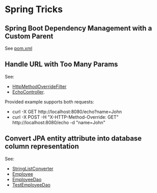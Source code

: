 # Spring Tricks
## Spring Boot Dependency Management with a Custom Parent
See [pom.xml](pom.xml)

## Handle URL with Too Many Params
See:
* [HttpMethodOverrideFilter](src/main/java/hammertank/grocery/spring/filter/HttpMethodOverrideFilter.java) 
* [EchoController](src/main/java/hammertank/grocery/spring/controller/EchoController.java).  

Provided example supports both requests:
* curl -X GET http://localhost:8080/echo?name=John
* curl -X POST -H "X-HTTP-Method-Override: GET" http://localhost:8080/echo -d "name=John"



## Convert JPA entity attribute into database column representation
See:
* [StringListConverter](src/main/java/hammertank/grocery/spring/jpa/converter/StringListConverter.java)
* [Employee](src/main/java/hammertank/grocery/spring/jpa/entity/Employee.java)
* [EmployeeDao](src/main/java/hammertank/grocery/spring/jpa/dao/EmployeeDao.java)
* [TestEmployeeDao](src/test/java/hammertank/grocery/spring/jpa/dao/TestEmployeeDao.java)